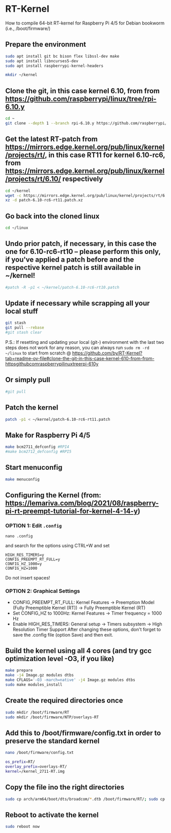 # RT-Kernel
How to compile 64-bit RT-kernel for Raspberry Pi 4/5 for Debian bookworm (i.e., /boot/firmware/)

## Prepare the environment
```bash
sudo apt install git bc bison flex libssl-dev make
sudo apt install libncurses5-dev
sudo apt install raspberrypi-kernel-headers

mkdir ~/kernel
```
## Clone the git, in this case kernel 6.10, from from https://github.com/raspberrypi/linux/tree/rpi-6.10.y
```bash
cd ~
git clone --depth 1 --branch rpi-6.10.y https://github.com/raspberrypi/linux
```
## Get the latest RT-patch from https://mirrors.edge.kernel.org/pub/linux/kernel/projects/rt/, in this case RT11 for kernel 6.10-rc6, from https://mirrors.edge.kernel.org/pub/linux/kernel/projects/rt/6.10/ respectively
```bash
cd ~/kernel
wget -c https://mirrors.edge.kernel.org/pub/linux/kernel/projects/rt/6.10/patch-6.10-rc6-rt11.patch.xz
xz -d patch-6.10-rc6-rt11.patch.xz
```
## Go back into the cloned linux
```bash
cd ~/linux
```
## Undo prior patch, if necessary, in this case the one for 6.10-rc6-rt10 – please perform this only, if you've applied a patch before and the respective kernel patch is still available in ~/kernel!
```bash
#patch -R -p1 < ~/kernel/patch-6.10-rc6-rt10.patch
```
## Update if necessary while scrapping all your local stuff
```bash
git stash
git pull --rebase
#git stash clear
```
P.S.: If resetting and updating your local (git-) environment with the last two steps does not work for any reason, you can always run `sudo rm -rd ~/linux` to start from scratch @ https://github.com/by/RT-Kernel?tab=readme-ov-file#clone-the-git-in-this-case-kernel-610-from-from-httpsgithubcomraspberrypilinuxtreerpi-610y
## Or simply pull
```bash
#git pull
```
## Patch the kernel
```bash
patch -p1 < ~/kernel/patch-6.10-rc6-rt11.patch
```
## Make for Raspberry Pi 4/5
```bash
make bcm2711_defconfig #RPI4
#make bcm2712_defconfig #RPI5
```
## Start menuconfig
```bash
make menuconfig
```
## Configuring the Kernel (from: https://lemariva.com/blog/2021/08/raspberry-pi-rt-preempt-tutorial-for-kernel-4-14-y)
### OPTION 1: Edit ```.config```
```
nano .config
```
and search for the options using CTRL+W and set
```
HIGH_RES_TIMERS=y
CONFIG_PREEMPT_RT_FULL=y
CONFIG_HZ_1000=y
CONFIG_HZ=1000
```
Do not insert spaces!

### OPTION 2: Graphical Settings 
- CONFIG_PREEMPT_RT_FULL: Kernel Features → Preemption Model (Fully Preemptible Kernel (RT)) → Fully Preemptible Kernel (RT)
- Set CONFIG_HZ to 1000Hz: Kernel Features → Timer frequency = 1000 Hz
- Enable HIGH_RES_TIMERS: General setup → Timers subsystem → High Resolution Timer Support
After changing these options, don't forget to save the .config file (option Save) and then exit.


## Build the kernel using all 4 cores (and try gcc optimization level -O3, if you like)
```bash
make prepare
make -j4 Image.gz modules dtbs
make CFLAGS='-O3 -march=native' -j4 Image.gz modules dtbs
sudo make modules_install
```
## Create the required directories once
```bash
sudo mkdir /boot/firmware/RT
sudo mkdir /boot/firmware/NTP/overlays-RT
```
## Add this to /boot/firmware/config.txt in order to preserve the standard kernel
```bash
nano /boot/firmware/config.txt
```

```bash
os_prefix=RT/
overlay_prefix=overlays-RT/
kernel=/kernel_2711-RT.img
```
## Copy the file ino the right directories
```bash
sudo cp arch/arm64/boot/dts/broadcom/*.dtb /boot/firmware/RT/; sudo cp arch/arm64/boot/dts/overlays/*.dtb* /boot/firmware/RT/overlays-RT/; sudo cp arch/arm64/boot/dts/overlays/README /boot/firmware/RT/overlays-RT/; sudo cp arch/arm64/boot/Image.gz /boot/firmware/kernel_2711-RT.img
```
## Reboot to activate the kernel
```bash
sudo reboot now
```
